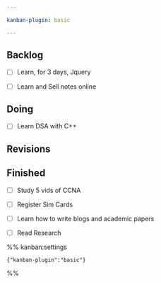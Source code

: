 ```yaml
---

kanban-plugin: basic

---
```


## Backlog

- [ ] Learn, for 3 days, Jquery
- [ ] Learn and Sell notes online


## Doing

- [ ] Learn DSA with C++


## Revisions



## Finished

- [ ] Study 5 vids of CCNA
- [ ] Register Sim Cards
- [ ] Learn how to write blogs and academic papers
- [ ] Read Research




%% kanban:settings
```
{"kanban-plugin":"basic"}
```
%%